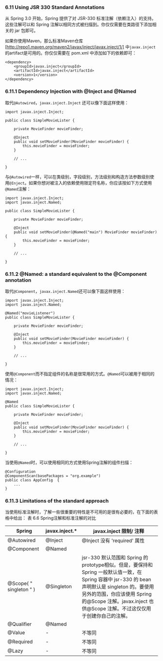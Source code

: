 ### 6.11 Using JSR 330 Standard Annotations
从 Spring 3.0 开始，Spring 提供了对 JSR-330 标准注解（依赖注入）的支持。这些注解可以和 Spring 注解以相同方式被扫描到。你仅仅需要在类路径下添加相关的 jar 包即可。

如果你使用Maven，那么标准Maven仓库[http://repo1.maven.org/maven2/javax/inject/javax.inject/1/] 中`javax.inject`的artifact是可用的。你仅仅需要在 pom.xml 中添加如下的依赖即可：
```
<dependency>
    <groupId>javax.inject</groupId>
    <artifactId>javax.inject</artifactId>
    <version>1</version>
</dependency>
```
### 6.11.1 Dependency Injection with @Inject and @Named
取代`@Autowired`，`javax.inject.Inject` 还可以像下面这样使用：
```
import javax.inject.Inject;

public class SimpleMovieLister {

    private MovieFinder movieFinder;

    @Inject
    public void setMovieFinder(MovieFinder movieFinder) {
        this.movieFinder = movieFinder;
    }

    // ...

}
```
与`@Autowired`一样，可以在类级别，字段级别，方法级别和构造方法参数级别使用`@Inject`。如果你想对被注入的依赖使用限定符名称，你应该按如下方式使用`@Named`注解：
```
import javax.inject.Inject;
import javax.inject.Named;

public class SimpleMovieLister {

    private MovieFinder movieFinder;

    @Inject
    public void setMovieFinder(@Named("main") MovieFinder movieFinder) {
        this.movieFinder = movieFinder;
    }

    // ...

}
```
### 6.11.2 @Named: a standard equivalent to the @Component annotation
取代`@Component`，`javax.inject.Named`还可以像下面这样使用：
```
import javax.inject.Inject;
import javax.inject.Named;

@Named("movieListener")
public class SimpleMovieLister {

    private MovieFinder movieFinder;

    @Inject
    public void setMovieFinder(MovieFinder movieFinder) {
        this.movieFinder = movieFinder;
    }

    // ...

}
```
使用`@Component`而不指定组件的名称是很常用的方式。`@Named`可以被用于相同的
情况：
```
import javax.inject.Inject;
import javax.inject.Named;

@Named
public class SimpleMovieLister {

    private MovieFinder movieFinder;

    @Inject
    public void setMovieFinder(MovieFinder movieFinder) {
        this.movieFinder = movieFinder;
    }

    // ...

}
```
当使用`@Named`时，可以使用相同的方式使用Spring注解的组件扫描：
```
@Configuration
@ComponentScan(basePackages = "org.example")
public class AppConfig  {
    ...
}
```
### 6.11.3 Limitations of the standard approach
当使用标准注解时，了解一些很重要的特性是不可用的是很有必要的，在下面的表格中给出：
表 6.6 Spring注解和标准注解的对比

|Spring | javax.inject.* | javax.inject  限制/ 注释|
|---------|-------------|-------------|
|@Autowired | @Inject | @Inject 没有 'required' 属性|
|@Component | @Named| |
|@Scope( " singleton " )| @Singleton|jsr-330 默认范围和 Spring 的 prototype相似。但是，要保持和 Spring 一般默认值一致，在 Spring 容器中 jsr-330 的 bean 声明默认是 singleton 的。要使用另外的范围，你应该使用 Spring 的@Scope 注解。javax.inject 也供@Scope 注解。不过这仅仅用于创建你自己的注解。|
|@Qualifier | @Named| |
|@Value | - | 不等同|
|@Required|  -  |不等同|
|@Lazy | -  |不等同|

